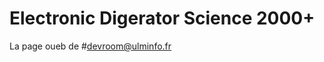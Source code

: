 Electronic Digerator Science 2000+
============================================

La page oueb de #devroom@ulminfo.fr
